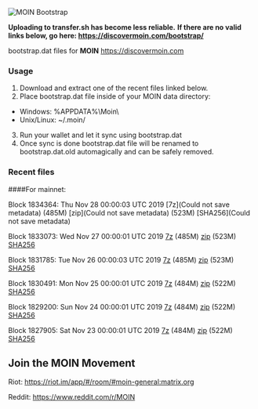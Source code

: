 ![MOIN Bootstrap](https://i.imgur.com/KjM1jMp.jpg)

**Uploading to transfer.sh has become less reliable.**
**If there are no valid links below, go here: https://discovermoin.com/bootstrap/**

bootstrap.dat files for **MOIN** https://discovermoin.com

### Usage

1. Download and extract one of the recent files linked below.
2. Place bootstrap.dat file inside of your MOIN data directory:
 - Windows: %APPDATA%\Moin\
 - Unix/Linux: ~/.moin/
3. Run your wallet and let it sync using bootstrap.dat
4. Once sync is done bootstrap.dat file will be renamed to bootstrap.dat.old automagically and can be safely removed.


### Recent files

####For mainnet:

Block 1834364: Thu Nov 28 00:00:03 UTC 2019 [7z](Could not save metadata) (485M) [zip](Could not save metadata) (523M) [SHA256](Could not save metadata)

Block 1833073: Wed Nov 27 00:00:01 UTC 2019 [7z]() (485M) [zip]() (523M) [SHA256]()

Block 1831785: Tue Nov 26 00:00:03 UTC 2019 [7z](https://transfer.sh/8oQNp/bootstrap.dat.20191126.7z) (485M) [zip](https://transfer.sh/S4uLL/bootstrap.dat.20191126.zip) (523M) [SHA256](https://transfer.sh/QVYm0/sha256.txt)

Block 1830491: Mon Nov 25 00:00:01 UTC 2019 [7z](https://transfer.sh/o4Cu0/bootstrap.dat.20191125.7z) (484M) [zip](https://transfer.sh/12QH3s/bootstrap.dat.20191125.zip) (522M) [SHA256](https://transfer.sh/GJaxn/sha256.txt)

Block 1829200: Sun Nov 24 00:00:01 UTC 2019 [7z](https://transfer.sh/Rj0P3/bootstrap.dat.20191124.7z) (484M) [zip](https://transfer.sh/10dg66/bootstrap.dat.20191124.zip) (522M) [SHA256](https://transfer.sh/98TBH/sha256.txt)

Block 1827905: Sat Nov 23 00:00:01 UTC 2019 [7z](https://transfer.sh/LTZPP/bootstrap.dat.20191123.7z) (484M) [zip](https://transfer.sh/RP8Qm/bootstrap.dat.20191123.zip) (522M) [SHA256](https://transfer.sh/H8BLG/sha256.txt)

## Join the MOIN Movement

Riot: https://riot.im/app/#/room/#moin-general:matrix.org

Reddit: https://www.reddit.com/r/MOIN
